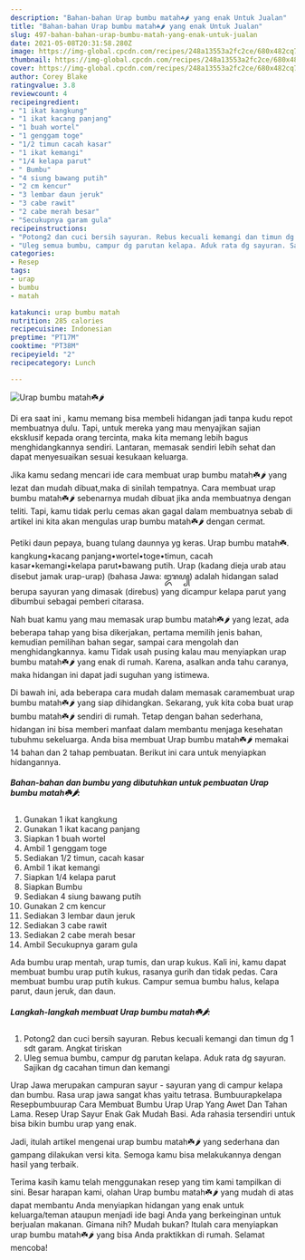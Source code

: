 ```yaml
---
description: "Bahan-bahan Urap bumbu matah☘️🌶 yang enak Untuk Jualan"
title: "Bahan-bahan Urap bumbu matah☘️🌶 yang enak Untuk Jualan"
slug: 497-bahan-bahan-urap-bumbu-matah-yang-enak-untuk-jualan
date: 2021-05-08T20:31:58.280Z
image: https://img-global.cpcdn.com/recipes/248a13553a2fc2ce/680x482cq70/urap-bumbu-matah☘️🌶-foto-resep-utama.jpg
thumbnail: https://img-global.cpcdn.com/recipes/248a13553a2fc2ce/680x482cq70/urap-bumbu-matah☘️🌶-foto-resep-utama.jpg
cover: https://img-global.cpcdn.com/recipes/248a13553a2fc2ce/680x482cq70/urap-bumbu-matah☘️🌶-foto-resep-utama.jpg
author: Corey Blake
ratingvalue: 3.8
reviewcount: 4
recipeingredient:
- "1 ikat kangkung"
- "1 ikat kacang panjang"
- "1 buah wortel"
- "1 genggam toge"
- "1/2 timun cacah kasar"
- "1 ikat kemangi"
- "1/4 kelapa parut"
- " Bumbu"
- "4 siung bawang putih"
- "2 cm kencur"
- "3 lembar daun jeruk"
- "3 cabe rawit"
- "2 cabe merah besar"
- "Secukupnya garam gula"
recipeinstructions:
- "Potong2 dan cuci bersih sayuran. Rebus kecuali kemangi dan timun dg 1 sdt garam. Angkat tiriskan"
- "Uleg semua bumbu, campur dg parutan kelapa. Aduk rata dg sayuran. Sajikan dg cacahan timun dan kemangi"
categories:
- Resep
tags:
- urap
- bumbu
- matah

katakunci: urap bumbu matah 
nutrition: 285 calories
recipecuisine: Indonesian
preptime: "PT17M"
cooktime: "PT38M"
recipeyield: "2"
recipecategory: Lunch

---
```



![Urap bumbu matah☘️🌶](https://img-global.cpcdn.com/recipes/248a13553a2fc2ce/680x482cq70/urap-bumbu-matah☘️🌶-foto-resep-utama.jpg)

Di era  saat ini , kamu memang bisa membeli hidangan jadi tanpa kudu repot membuatnya dulu. Tapi, untuk mereka yang mau menyajikan sajian eksklusif kepada orang tercinta, maka kita memang lebih bagus menghidangkannya sendiri. Lantaran, memasak sendiri lebih sehat dan dapat menyesuaikan sesuai kesukaan keluarga.

Jika kamu sedang mencari ide cara membuat urap bumbu matah☘️🌶 yang lezat dan mudah dibuat,maka di sinilah tempatnya. Cara membuat urap bumbu matah☘️🌶  sebenarnya mudah dibuat jika anda membuatnya dengan teliti. Tapi, kamu tidak perlu cemas akan gagal dalam membuatnya 
sebab di artikel ini kita akan mengulas urap bumbu matah☘️🌶 dengan cermat.  

Petiki daun pepaya, buang tulang daunnya yg keras. Urap bumbu matah☘️. kangkung•kacang panjang•wortel•toge•timun, cacah kasar•kemangi•kelapa parut•bawang putih. Urap (kadang dieja urab atau disebut jamak urap-urap) (bahasa Jawa: ꦈꦫꦥ꧀) adalah hidangan salad berupa sayuran yang dimasak (direbus) yang dicampur kelapa parut yang dibumbui sebagai pemberi citarasa.

Nah buat kamu yang mau memasak urap bumbu matah☘️🌶 yang lezat, ada beberapa tahap yang bisa dikerjakan, pertama memilih jenis bahan, kemudian pemilihan bahan segar, sampai cara mengolah dan menghidangkannya. kamu Tidak usah pusing kalau mau menyiapkan urap bumbu matah☘️🌶 yang enak di rumah. Karena, asalkan anda  tahu caranya, maka hidangan ini dapat jadi suguhan yang istimewa.

Di bawah ini, ada beberapa cara mudah dalam memasak caramembuat urap bumbu matah☘️🌶 yang siap dihidangkan. Sekarang, yuk kita coba buat urap bumbu matah☘️🌶 sendiri di rumah. Tetap dengan bahan sederhana, hidangan ini bisa memberi manfaat dalam membantu menjaga kesehatan tubuhmu sekeluarga. Anda bisa membuat Urap bumbu matah☘️🌶 memakai 14 bahan dan 2 tahap pembuatan. Berikut ini cara untuk menyiapkan hidangannya.

<!--inarticleads1-->

##### Bahan-bahan dan bumbu yang dibutuhkan untuk pembuatan Urap bumbu matah☘️🌶:

1. Gunakan 1 ikat kangkung
1. Gunakan 1 ikat kacang panjang
1. Siapkan 1 buah wortel
1. Ambil 1 genggam toge
1. Sediakan 1/2 timun, cacah kasar
1. Ambil 1 ikat kemangi
1. Siapkan 1/4 kelapa parut
1. Siapkan  Bumbu
1. Sediakan 4 siung bawang putih
1. Gunakan 2 cm kencur
1. Sediakan 3 lembar daun jeruk
1. Sediakan 3 cabe rawit
1. Sediakan 2 cabe merah besar
1. Ambil Secukupnya garam gula


Ada bumbu urap mentah, urap tumis, dan urap kukus. Kali ini, kamu dapat membuat bumbu urap putih kukus, rasanya gurih dan tidak pedas. Cara membuat bumbu urap putih kukus. Campur semua bumbu halus, kelapa parut, daun jeruk, dan daun. 

<!--inarticleads2-->

##### Langkah-langkah membuat Urap bumbu matah☘️🌶:

1. Potong2 dan cuci bersih sayuran. Rebus kecuali kemangi dan timun dg 1 sdt garam. Angkat tiriskan
1. Uleg semua bumbu, campur dg parutan kelapa. Aduk rata dg sayuran. Sajikan dg cacahan timun dan kemangi


Urap Jawa merupakan campuran sayur - sayuran yang di campur kelapa dan bumbu. Rasa urap jawa sangat khas yaitu tetrasa. Bumbuurapkelapa Resepbumbuurap Cara Membuat Bumbu Urap Urap Yang Awet Dan Tahan Lama. Resep Urap Sayur Enak Gak Mudah Basi. Ada rahasia tersendiri untuk bisa bikin bumbu urap yang enak. 

Jadi, itulah artikel mengenai  urap bumbu matah☘️🌶  yang sederhana dan gampang dilakukan versi kita. Semoga kamu bisa melakukannya dengan hasil yang terbaik. 

Terima kasih kamu telah menggunakan resep yang tim kami tampilkan di sini. Besar harapan kami, olahan  Urap bumbu matah☘️🌶 yang mudah di atas dapat membantu Anda menyiapkan hidangan yang enak untuk keluarga/teman ataupun menjadi ide bagi Anda yang berkeinginan untuk berjualan makanan. Gimana nih? Mudah bukan? Itulah cara menyiapkan urap bumbu matah☘️🌶 yang bisa Anda praktikkan di rumah. Selamat mencoba!

